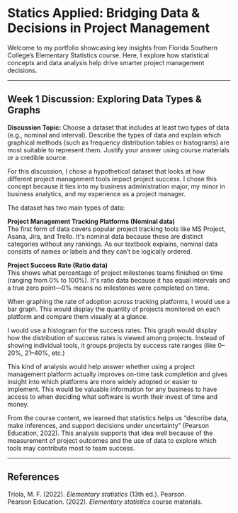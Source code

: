 # Statics Applied: Bridging Data & Decisions in Project Management

Welcome to my portfolio showcasing key insights from Florida Southern College’s Elementary Statistics course. 
Here, I explore how statistical concepts and data analysis help drive smarter project management decisions.

---

## Week 1 Discussion: Exploring Data Types & Graphs

**Discussion Topic:** Choose a dataset that includes at least two types of data (e.g., nominal and interval). Describe the types of data and explain which graphical methods (such as frequency distribution tables or histograms) are most suitable to represent them. Justify your answer using course materials or a credible source.

For this discussion, I chose a hypothetical dataset that looks at how different project management tools impact project success. I chose this concept because it ties into my business administration major, my minor in business analytics, and my experience as a project manager.

The dataset has two main types of data:

**Project Management Tracking Platforms (Nominal data)**  
The first form of data covers popular project tracking tools like MS Project, Asana, Jira, and Trello. It's nominal data because these are distinct categories without any rankings. As our textbook explains, nominal data consists of names or labels and they can’t be logically ordered.

**Project Success Rate (Ratio data)**  
This shows what percentage of project milestones teams finished on time (ranging from 0% to 100%). It's ratio data because it has equal intervals and a true zero point—0% means no milestones were completed on time.

When graphing the rate of adoption across tracking platforms, I would use a bar graph. This would display the quantity of projects monitored on each platform and compare them visually at a glance.

I would use a histogram for the success rates. This graph would display how the distribution of success rates is viewed among projects. Instead of showing individual tools, it groups projects by success rate ranges (like 0–20%, 21–40%, etc.)

This kind of analysis would help answer whether using a project management platform actually improves on-time task completion and gives insight into which platforms are more widely adopted or easier to implement. This would be valuable information for any business to have access to when deciding what software is worth their invest of time and money.

From the course content, we learned that statistics helps us “describe data, make inferences, and support decisions under uncertainty” (Pearson Education, 2022). This analysis supports that idea well because of the measurement of project outcomes and the use of data to explore which tools may contribute most to team success.

---

## References

Triola, M. F. (2022). *Elementary statistics* (13th ed.). Pearson.  
Pearson Education. (2022). *Elementary statistics* course materials.
